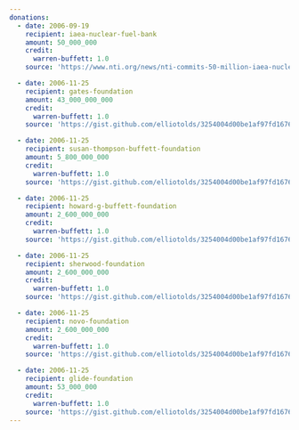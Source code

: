 ```yaml
---
donations:
  - date: 2006-09-19
    recipient: iaea-nuclear-fuel-bank
    amount: 50_000_000
    credit:
      warren-buffett: 1.0
    source: 'https://www.nti.org/news/nti-commits-50-million-iaea-nuclear-fuel-bank/'

  - date: 2006-11-25
    recipient: gates-foundation
    amount: 43_000_000_000
    credit:
      warren-buffett: 1.0
    source: 'https://gist.github.com/elliotolds/3254004d00be1af97fd1676bd230f5c6#file-warren_bufftet_donations-md'

  - date: 2006-11-25
    recipient: susan-thompson-buffett-foundation
    amount: 5_800_000_000
    credit:
      warren-buffett: 1.0
    source: 'https://gist.github.com/elliotolds/3254004d00be1af97fd1676bd230f5c6#file-warren_bufftet_donations-md'

  - date: 2006-11-25
    recipient: howard-g-buffett-foundation
    amount: 2_600_000_000
    credit:
      warren-buffett: 1.0
    source: 'https://gist.github.com/elliotolds/3254004d00be1af97fd1676bd230f5c6#file-warren_bufftet_donations-md'

  - date: 2006-11-25
    recipient: sherwood-foundation
    amount: 2_600_000_000
    credit:
      warren-buffett: 1.0
    source: 'https://gist.github.com/elliotolds/3254004d00be1af97fd1676bd230f5c6#file-warren_bufftet_donations-md'

  - date: 2006-11-25
    recipient: novo-foundation
    amount: 2_600_000_000
    credit:
      warren-buffett: 1.0
    source: 'https://gist.github.com/elliotolds/3254004d00be1af97fd1676bd230f5c6#file-warren_bufftet_donations-md'

  - date: 2006-11-25
    recipient: glide-foundation
    amount: 53_000_000
    credit:
      warren-buffett: 1.0
    source: 'https://gist.github.com/elliotolds/3254004d00be1af97fd1676bd230f5c6#file-warren_bufftet_donations-md'
---
```

